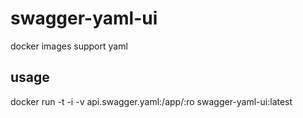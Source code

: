 # swagger-yaml-ui

docker images support yaml 

## usage

docker run -t -i -v api.swagger.yaml:/app/:ro swagger-yaml-ui:latest
